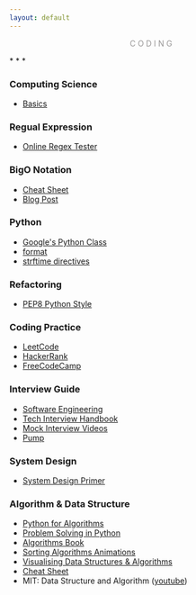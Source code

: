 ```yaml
---
layout: default
---
```

<p style="text-align: center; color:#5c58589f; margin =0">C O D I N G</p>
* * *

### Computing Science
- [Basics](https://medium.com/basecs)

### Regual Expression
- [Online Regex Tester](https://regex101.com/)

### BigO Notation
- [Cheat Sheet](https://www.bigocheatsheet.com/)
- [Blog Post](https://www.interviewcake.com/article/python/big-o-notation-time-and-space-complexity)

### Python
- [Google's Python Class](https://developers.google.com/edu/python/)
- [format](https://pyformat.info/)
- [strftime directives](https://strftime.org/)


### Refactoring
- [PEP8 Python Style](https://www.python.org/dev/peps/pep-0008/)

### Coding Practice
- [LeetCode](https://leetcode.com/problemset/all/)
- [HackerRank](https://www.hackerrank.com/)
- [FreeCodeCamp](https://www.freecodecamp.org)

### Interview Guide
- [Software Engineering](https://github.com/kdn251/interviews)
- [Tech Interview Handbook](https://yangshun.github.io/tech-interview-handbook/)
- [Mock Interview Videos](https://interviewing.io/recordings/)
- [Pump](https://www.pramp.com)

### System Design
- [System Design Primer](https://github.com/donnemartin/system-design-primer)


### Algorithm & Data Structure
- [Python for Algorithms](https://nbviewer.jupyter.org/github/jmportilla/Python-for-Algorithms--Data-Structures--and-Interviews/tree/master/)
- [Problem Solving in Python](https://runestone.academy/runestone/books/published/pythonds/index.html)
- [Algorithms Book](https://algs4.cs.princeton.edu/home/)
- [Sorting Algorithms Animations](https://www.toptal.com/developers/sorting-algorithms)
- [Visualising Data Structures & Algorithms](https://visualgo.net)
- [Cheat Sheet](https://algs4.cs.princeton.edu/cheatsheet/)
- MIT: Data Structure and Algorithm ([youtube](https://www.youtube.com/playlist?list=PLxZdKEtmy3GRhETjatYq9v3O8VVt3YrNb))